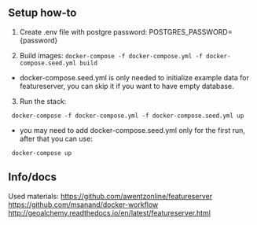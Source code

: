 ## Setup how-to

1. Create .env file with postgre password:
POSTGRES_PASSWORD={password}

2. Build images:
```docker-compose -f docker-compose.yml -f docker-compose.seed.yml build```

* docker-compose.seed.yml is only needed to initialize example data for featureserver, you can skip it if you want to have empty database.
3. Run the stack:


``` docker-compose -f docker-compose.yml -f docker-compose.seed.yml up```

* you may need to add docker-compose.seed.yml only for the first run, after that you can use:

``` docker-compose up```




## Info/docs


Used materials:
https://github.com/awentzonline/featureserver
https://github.com/msanand/docker-workflow
http://geoalchemy.readthedocs.io/en/latest/featureserver.html


